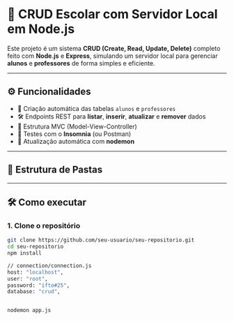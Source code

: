 # 🧠 CRUD Escolar com Servidor Local em Node.js

Este projeto é um sistema **CRUD (Create, Read, Update, Delete)** completo feito com **Node.js** e **Express**, simulando um servidor local para gerenciar **alunos** e **professores** de forma simples e eficiente.

---

## ⚙️ Funcionalidades

- 📁 Criação automática das tabelas `alunos` e `professores`
- 🛠️ Endpoints REST para **listar**, **inserir**, **atualizar** e **remover** dados
- 🧩 Estrutura MVC (Model-View-Controller)
- 🧪 Testes com o **Insomnia** (ou Postman)
- 🔄 Atualização automática com **nodemon**

---

## 📁 Estrutura de Pastas


---

## 🛠️ Como executar

### 1. Clone o repositório

```bash
git clone https://github.com/seu-usuario/seu-repositorio.git
cd seu-repositorio
npm install

// connection/connection.js
host: "localhost",
user: "root",
password: "ifto#25",
database: "crud",


nodemon app.js
